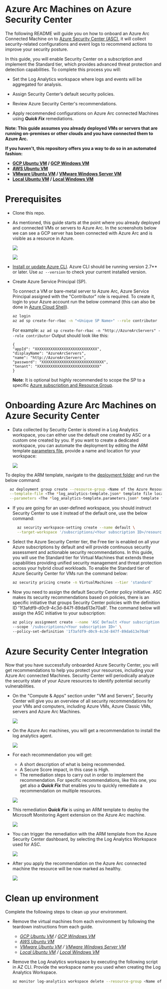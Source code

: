 # Azure Arc Machines on Azure Security Center

The following README will guide you on how to onboard an Azure Arc Connected Machine on to [Azure Security Center (ASC)](https://docs.microsoft.com/en-us/azure/security-center/), it will collect security-related configurations and event logs to recommend actions to improve your security posture.

In this guide, you will enable Security Center on a subscription and implement the Standard tier, which provides advanced threat protection and detection capabilities. To complete this process you will: 

* Set the Log Analytics workspace where logs and events will be aggregated for analysis. 

* Assign Security Center’s default security policies.

* Review Azure Security Center's recommendations.

* Apply recommended configurations on Azure Arc connected Machines using ***Quick Fix*** remediations. 

**Note: This guide assumes you already deployed VMs or servers that are running on-premises or other clouds and you have connected them to Azure Arc.**

**If you haven't, this repository offers you a way to do so in an automated fashion:**
- **[GCP Ubuntu VM](gcp_terraform_ubuntu.md) / [GCP Windows VM](gcp_terraform_windows.md)**
- **[AWS Ubuntu VM](aws_terraform_ubuntu.md)**
- **[VMware Ubuntu VM](vmware_terraform_ubuntu.md) / [VMware Windows Server VM](vmware_terraform_winsrv.md)**
- **[Local Ubuntu VM](local_vagrant_ubuntu.md) / [Local Windows VM](local_vagrant_windows.md)**

# Prerequisites

* Clone this repo.

* As mentioned, this guide starts at the point where you already deployed and connected VMs or servers to Azure Arc. In the screenshots below we can see a GCP server has been connected with Azure Arc and is visible as a resource in Azure.

    ![](../img/securitycenter/01.png)

    ![](../img/securitycenter/02.png)

  
* [Install or update Azure CLI](https://docs.microsoft.com/en-us/cli/azure/install-azure-cli?view=azure-cli-latest). Azure CLI should be running version 2.7** or later. Use ```az --version``` to check your current installed version.

* Create Azure Service Principal (SP).   

    To connect a VM or bare-metal server to Azure Arc, Azure Service Principal assigned with the "Contributor" role is required. To create it, login to your Azure account run the below command (this can also be done in [Azure Cloud Shell](https://shell.azure.com/)).

    ```bash
    az login
    az ad sp create-for-rbac -n "<Unique SP Name>" --role contributor
    ```
    For example:
    ```az ad sp create-for-rbac -n "http://AzureArcServers" --role contributor```
    Output should look like this:
    ```
    {
    "appId": "XXXXXXXXXXXXXXXXXXXXXXXXXXXX",
    "displayName": "AzureArcServers",
    "name": "http://AzureArcServers",
    "password": "XXXXXXXXXXXXXXXXXXXXXXXXXXXX",
    "tenant": "XXXXXXXXXXXXXXXXXXXXXXXXXXXX"
    }
    ```
    
  **Note**: It is optional but highly recommended to scope the SP to a specific [Azure subscription and Resource Group](https://docs.microsoft.com/en-us/cli/azure/ad/sp?view=azure-cli-latest).

# Onboarding Azure Arc Machines on Azure Security Center

* Data collected by Security Center is stored in a Log Analytics workspace, you can either use the default one created by ASC or a custom one created by you. If you want to create a dedicated workspace, you can automate the deployment by editing the ARM template [parameters file](../securitycenter/arm/log_analytics-template.parameters.json), provide a name and location for your workspace:

    ![](../img/securitycenter/03.png)

To deploy the ARM template, navigate to the [deployment folder](../securitycenter/arm) and run the below command:

  ```bash
    az deployment group create --resource-group <Name of the Azure Resource Group> \
    --template-file <The *log_analytics-template.json* template file location> \
    --parameters <The *log_analytics-template.parameters.json* template file location>
  ```

* If you are going for an user-defined workspace, you should instruct Security Center to use it instead of the default one, use the below command:

  ```bash
    az security workspace-setting create --name default \
    --target-workspace '/subscriptions/<Your subscription ID>/resourceGroups/<Name of the Azure Resource Group>/providers/Microsoft.OperationalInsights/workspaces/<Name of the Log Analytics Workspace>'
  ```

* Select the Azure Security Center tier, the Free tier is enabled on all your Azure subscriptions by default and will provide continuous security assessment and actionable security recommendations. In this guide, you will use the Standard tier for Virtual Machines that extends these capabilities providing unified security management and threat protection across your hybrid cloud workloads. To enable the Standard tier of Azure Security Center for VMs run the command below: 

    ```bash
    az security pricing create -n VirtualMachines --tier 'standard'
    ```
* Now you need to assign the default Security Center policy initiative. ASC makes its security recommendations based on policies, there is an specific initiative that groups Security Center policies with the definition ID '1f3afdf9-d0c9-4c3d-847f-89da613e70a8'. The command below will assign the ASC initiative to your subscription:

    ```bash
    az policy assignment create --name 'ASC Default <Your subscription ID>' \
    --scope '/subscriptions/<Your subscription ID>' \
    --policy-set-definition '1f3afdf9-d0c9-4c3d-847f-89da613e70a8' 
    ```


# Azure Security Center Integration

Now that you have successfully onboarded Azure Security Center, you will get recommendations to help you protect your  resources, including your Azure Arc connected Machines. Security Center will periodically analyze the security state of your Azure resources to identify potential security vulnerabilities.

* On the "Compute & Apps" section under "VM and Servers", Security Center will give you an overview of all security recommendations for your VMs and computers, including Azure VMs, Azure Classic VMs, servers and Azure Arc Machines. 

    ![](../img/securitycenter/04.png)

* On the Azure Arc machines, you will get a recommendation to install the log analytics agent.

    ![](../img/securitycenter/05.png)

* For each recommendation you will get: 
    - A short description of what is being recommended.
    - A Secure Score impact, in this case is High.
    - The remediation steps to carry out in order to implement the recommendation. For specific recommendations, like this one, you get also a ***Quick Fix*** that enables you to quickly remediate a recommendation on multiple resources. 
    
    ![](../img/securitycenter/06.png)

* This remediation ***Quick Fix*** is using an ARM template to deploy the Microsoft Monitoring Agent extension on the Azure Arc machine. 

    ![](../img/securitycenter/07.png)

* You can trigger the remediation with the ARM template from the Azure Security Center dashboard, by selecting the Log Analytics Workspace used for ASC.

    ![](../img/securitycenter/08.png)

* After you apply the recommendation on the Azure Arc connected machine the resource will be now marked as healthy.

    ![](../img/securitycenter/09.png)

# Clean up environment

Complete the following steps to clean up your environment.

* Remove the virtual machines from each environment by following the teardown instructions from each guide.

    - *[GCP Ubuntu VM](gcp_terraform_ubuntu.md) / [GCP Windows VM](gcp_terraform_windows.md)*
    - *[AWS Ubuntu VM](aws_terraform_ubuntu.md)*
    - *[VMware Ubuntu VM](vmware_terraform_ubuntu.md) / [VMware Windows Server VM](vmware_terraform_winsrv.md)*
    - *[Local Ubuntu VM](local_vagrant_ubuntu.md) / [Local Windows VM](local_vagrant_windows.md)*

* Remove the Log Analytics workspace by executing the following script in AZ CLI. Provide the workspace name you used when creating the Log Analytics Workspace.

    ```bash
    az monitor log-analytics workspace delete --resource-group <Name of the Azure Resource Group> --workspace-name <Log Analytics Workspace Name> --yes
    ```